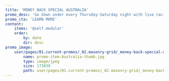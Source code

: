 ```yaml
---
title: 'MONEY BACK SPECIAL AUSTRALIA'
promo_desc: 'Go down under every Thursday-Saturday night with live racing from Australia.'
promo_cta: 'LEARN MORE'
content:
    items: '@self.modular'
    order:
        by: date
        dir: desc
promo_image:
    user/pages/01.current-promos/_02.masonry-grid/_money-back-special-australia/promo-item-Australia-thumb.jpg:
        name: promo-item-Australia-thumb.jpg
        type: image/jpeg
        size: 173839
        path: user/pages/01.current-promos/_02.masonry-grid/_money-back-special-australia/promo-item-Australia-thumb.jpg
---
```


			
			
